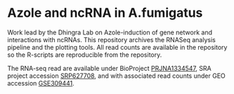 # Azole and ncRNA in A.fumigatus

Work lead by the Dhingra Lab on Azole-induction of gene network and interactions with ncRNAs.
This repository archives the RNASeq analysis pipeline and the plotting tools. All read counts are 
available in the repository so the R-scripts are reproducible from the repository.

The RNA-seq read are available under BioProject [PRJNA1334547](https://www.ncbi.nlm.nih.gov/bioproject/PRJNA1334547), SRA project accession [SRP627708](https://www.ncbi.nlm.nih.gov/SRP627708/), and with associated read counts under GEO accession [GSE309441](https://www.ncbi.nlm.nih.gov/GEO/GSE309441).
